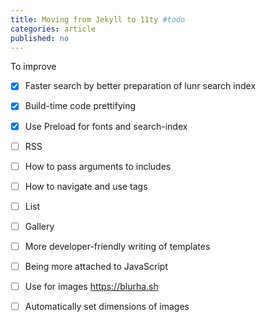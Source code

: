 ```yaml
---
title: Moving from Jekyll to 11ty #todo
categories: article
published: no
---
```

To improve

- [x] Faster search by better preparation of lunr search index
- [x] Build-time code prettifying
- [x] Use Preload for fonts and search-index
- [ ] RSS
- [ ] How to pass arguments to includes
- [ ] How to navigate and use tags
- [ ] List
- [ ] Gallery
- [ ] More developer-friendly writing of templates
- [ ] Being more attached to JavaScript
- [ ] Use for images https://blurha.sh
- [ ] Automatically set dimensions of images



